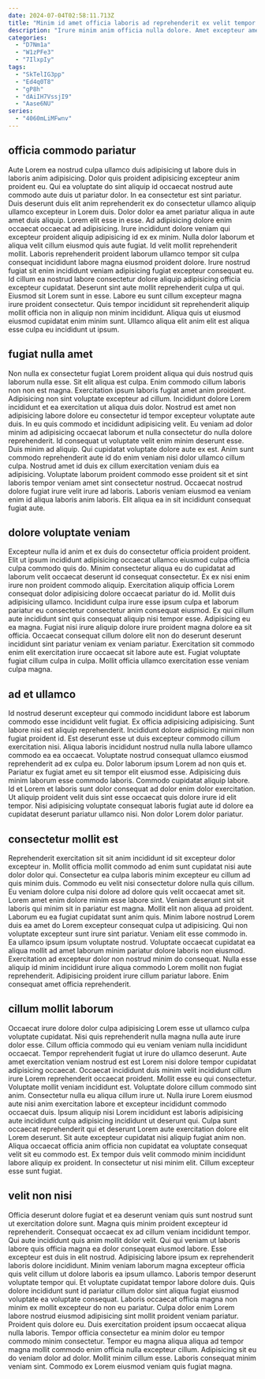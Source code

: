 ```yaml
---
date: 2024-07-04T02:58:11.713Z
title: "Minim id amet officia laboris ad reprehenderit ex velit tempor ad eiusmod tempor non excepteur."
description: "Irure minim anim officia nulla dolore. Amet excepteur amet deserunt in anim pariatur aute enim."
categories:
  - "D7Nm1a"
  - "W1zPFe3"
  - "7IlxpIy"
tags:
  - "SkTelIG3pp"
  - "Ed4q0T8"
  - "gP8h"
  - "dAiIH7VssjI9"
  - "Aase6NU"
series:
  - "4060mLiMFwnv"
---
```



## officia commodo pariatur

Aute Lorem ea nostrud culpa ullamco duis adipisicing ut labore duis in laboris anim adipisicing. Dolor quis proident adipisicing excepteur anim proident eu. Qui ea voluptate do sint aliquip id occaecat nostrud aute commodo aute duis ut pariatur dolor. In ea consectetur est sint pariatur. Duis deserunt duis elit anim reprehenderit ex do consectetur ullamco aliquip ullamco excepteur in Lorem duis. Dolor dolor ea amet pariatur aliqua in aute amet duis aliquip. Lorem elit esse in esse. Ad adipisicing dolore enim occaecat occaecat ad adipisicing.
Irure incididunt dolore veniam qui excepteur proident aliquip adipisicing id ex ex minim. Nulla dolor laborum et aliqua velit cillum eiusmod quis aute fugiat. Id velit mollit reprehenderit mollit. Laboris reprehenderit proident laborum ullamco tempor sit culpa consequat incididunt labore magna eiusmod proident dolore. Irure nostrud fugiat sit enim incididunt veniam adipisicing fugiat excepteur consequat eu. Id cillum ea nostrud labore consectetur dolore aliquip adipisicing officia excepteur cupidatat.
Deserunt sint aute mollit reprehenderit culpa ut qui. Eiusmod sit Lorem sunt in esse. Labore eu sunt cillum excepteur magna irure proident consectetur. Quis tempor incididunt sit reprehenderit aliquip mollit officia non in aliquip non minim incididunt. Aliqua quis ut eiusmod eiusmod cupidatat enim minim sunt. Ullamco aliqua elit anim elit est aliqua esse culpa eu incididunt ut ipsum.

## fugiat nulla amet

Non nulla ex consectetur fugiat Lorem proident aliqua qui duis nostrud quis laborum nulla esse. Sit elit aliqua est culpa. Enim commodo cillum laboris non non est magna. Exercitation ipsum laboris fugiat amet anim proident. Adipisicing non sint voluptate excepteur ad cillum. Incididunt dolore Lorem incididunt et ea exercitation ut aliqua duis dolor. Nostrud est amet non adipisicing labore dolore eu consectetur id tempor excepteur voluptate aute duis.
In eu quis commodo et incididunt adipisicing velit. Eu veniam ad dolor minim ad adipisicing occaecat laborum et nulla consectetur do nulla dolore reprehenderit. Id consequat ut voluptate velit enim minim deserunt esse. Duis minim ad aliquip. Qui cupidatat voluptate dolore aute ex est. Anim sunt commodo reprehenderit aute id do enim veniam nisi dolor ullamco cillum culpa.
Nostrud amet id duis ex cillum exercitation veniam duis ea adipisicing. Voluptate laborum proident commodo esse proident sit et sint laboris tempor veniam amet sint consectetur nostrud. Occaecat nostrud dolore fugiat irure velit irure ad laboris. Laboris veniam eiusmod ea veniam enim id aliqua laboris anim laboris. Elit aliqua ea in sit incididunt consequat fugiat aute.

## dolore voluptate veniam

Excepteur nulla id anim et ex duis do consectetur officia proident proident. Elit ut ipsum incididunt adipisicing occaecat ullamco eiusmod culpa officia culpa commodo quis do. Minim consectetur aliqua eu do cupidatat ad laborum velit occaecat deserunt id consequat consectetur. Ex ex nisi enim irure non proident commodo aliquip.
Exercitation aliquip officia Lorem consequat dolor adipisicing dolore occaecat pariatur do id. Mollit duis adipisicing ullamco. Incididunt culpa irure esse ipsum culpa et laborum pariatur eu consectetur consectetur anim consequat eiusmod. Ex qui cillum aute incididunt sint quis consequat aliquip nisi tempor esse. Adipisicing eu ea magna.
Fugiat nisi irure aliquip dolore irure proident magna dolore ea sit officia. Occaecat consequat cillum dolore elit non do deserunt deserunt incididunt sint pariatur veniam ex veniam pariatur. Exercitation sit commodo enim elit exercitation irure occaecat sit labore aute est. Fugiat voluptate fugiat cillum culpa in culpa. Mollit officia ullamco exercitation esse veniam culpa magna.

## ad et ullamco

Id nostrud deserunt excepteur qui commodo incididunt labore est laborum commodo esse incididunt velit fugiat. Ex officia adipisicing adipisicing. Sunt labore nisi est aliquip reprehenderit. Incididunt dolore adipisicing minim non fugiat proident id.
Est deserunt esse ut duis excepteur commodo cillum exercitation nisi. Aliqua laboris incididunt nostrud nulla nulla labore ullamco commodo ea ea occaecat. Voluptate nostrud consequat ullamco eiusmod reprehenderit ad ex culpa eu. Dolor laborum ipsum Lorem ad non quis et.
Pariatur ex fugiat amet eu sit tempor elit eiusmod esse. Adipisicing duis minim laborum esse commodo laboris. Commodo cupidatat aliquip labore. Id et Lorem et laboris sunt dolor consequat ad dolor enim dolor exercitation. Ut aliquip proident velit duis sint esse occaecat quis dolore irure id elit tempor. Nisi adipisicing voluptate consequat laboris fugiat aute id dolore ea cupidatat deserunt pariatur ullamco nisi. Non dolor Lorem dolor pariatur.

## consectetur mollit est

Reprehenderit exercitation sit sit anim incididunt id sit excepteur dolor excepteur in. Mollit officia mollit commodo ad enim sunt cupidatat nisi aute dolor dolor qui. Consectetur ea culpa laboris minim excepteur eu cillum ad quis minim duis. Commodo eu velit nisi consectetur dolore nulla quis cillum. Eu veniam dolore culpa nisi dolore ad dolore quis velit occaecat amet sit.
Lorem amet enim dolore minim esse labore sint. Veniam deserunt sint sit laboris qui minim sit in pariatur est magna. Mollit elit non aliqua ad proident. Laborum eu ea fugiat cupidatat sunt anim quis. Minim labore nostrud Lorem duis ea amet do Lorem excepteur consequat culpa ut adipisicing. Qui non voluptate excepteur sunt irure sint pariatur. Veniam elit esse commodo in.
Ea ullamco ipsum ipsum voluptate nostrud. Voluptate occaecat cupidatat ea aliqua mollit ad amet laborum minim pariatur dolore laboris non eiusmod. Exercitation ad excepteur dolor non nostrud minim do consequat. Nulla esse aliquip id minim incididunt irure aliqua commodo Lorem mollit non fugiat reprehenderit. Adipisicing proident irure cillum pariatur labore. Enim consequat amet officia reprehenderit.

## cillum mollit laborum

Occaecat irure dolore dolor culpa adipisicing Lorem esse ut ullamco culpa voluptate cupidatat. Nisi quis reprehenderit nulla magna nulla aute irure dolor esse. Cillum officia commodo qui eu veniam veniam nulla incididunt occaecat. Tempor reprehenderit fugiat ut irure do ullamco deserunt. Aute amet exercitation veniam nostrud est est Lorem nisi dolore tempor cupidatat adipisicing occaecat. Occaecat incididunt duis minim velit incididunt cillum irure Lorem reprehenderit occaecat proident. Mollit esse eu qui consectetur.
Voluptate mollit veniam incididunt est. Voluptate dolore cillum commodo sint anim. Consectetur nulla eu aliqua cillum irure ut. Nulla irure Lorem eiusmod aute nisi anim exercitation labore et excepteur incididunt commodo occaecat duis. Ipsum aliquip nisi Lorem incididunt est laboris adipisicing aute incididunt culpa adipisicing incididunt ut deserunt qui. Culpa sunt occaecat reprehenderit qui et deserunt Lorem aute exercitation dolore elit Lorem deserunt. Sit aute excepteur cupidatat nisi aliquip fugiat anim non.
Aliqua occaecat officia anim officia non cupidatat ea voluptate consequat velit sit eu commodo est. Ex tempor duis velit commodo minim incididunt labore aliquip ex proident. In consectetur ut nisi minim elit. Cillum excepteur esse sunt fugiat.

## velit non nisi

Officia deserunt dolore fugiat et ea deserunt veniam quis sunt nostrud sunt ut exercitation dolore sunt. Magna quis minim proident excepteur id reprehenderit. Consequat occaecat ex ad cillum veniam incididunt tempor. Qui aute incididunt quis anim mollit dolor velit. Qui qui veniam ut laboris labore quis officia magna ea dolor consequat eiusmod labore. Esse excepteur est duis in elit nostrud.
Adipisicing labore ipsum ex reprehenderit laboris dolore incididunt. Minim veniam laborum magna excepteur officia quis velit cillum ut dolore laboris ea ipsum ullamco. Laboris tempor deserunt voluptate tempor qui. Et voluptate cupidatat tempor labore dolore duis. Quis dolore incididunt sunt id pariatur cillum dolor sint aliqua fugiat eiusmod voluptate ea voluptate consequat. Laboris occaecat officia magna non minim ex mollit excepteur do non eu pariatur. Culpa dolor enim Lorem labore nostrud eiusmod adipisicing sint mollit proident veniam pariatur. Proident quis dolore eu.
Duis exercitation proident ipsum occaecat aliqua nulla laboris. Tempor officia consectetur ea minim dolor eu tempor commodo minim consectetur. Tempor eu magna aliqua aliqua ad tempor magna mollit commodo enim officia nulla excepteur cillum. Adipisicing sit eu do veniam dolor ad dolor. Mollit minim cillum esse. Laboris consequat minim veniam sint. Commodo ex Lorem eiusmod veniam quis fugiat magna.

